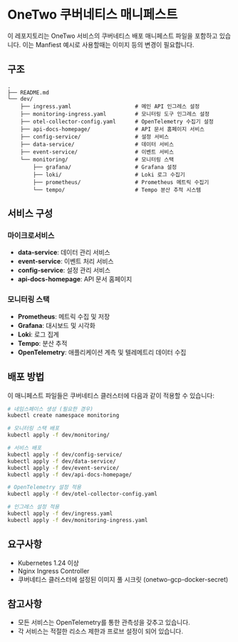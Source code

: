 # OneTwo 쿠버네티스 매니페스트

이 레포지토리는 OneTwo 서비스의 쿠버네티스 배포 매니페스트 파일을 포함하고 있습니다.
이는 Manfiest 예시로 사용할때는 이미지 등의 변경이 필요합니다.

## 구조

```
.
├── README.md
└── dev/
    ├── ingress.yaml                    # 메인 API 인그레스 설정
    ├── monitoring-ingress.yaml         # 모니터링 도구 인그레스 설정
    ├── otel-collector-config.yaml      # OpenTelemetry 수집기 설정
    ├── api-docs-homepage/              # API 문서 홈페이지 서비스
    ├── config-service/                 # 설정 서비스
    ├── data-service/                   # 데이터 서비스
    ├── event-service/                  # 이벤트 서비스
    └── monitoring/                     # 모니터링 스택
        ├── grafana/                    # Grafana 설정
        ├── loki/                       # Loki 로그 수집기
        ├── prometheus/                 # Prometheus 메트릭 수집기
        └── tempo/                      # Tempo 분산 추적 시스템
```

## 서비스 구성

### 마이크로서비스

- **data-service**: 데이터 관리 서비스
- **event-service**: 이벤트 처리 서비스
- **config-service**: 설정 관리 서비스
- **api-docs-homepage**: API 문서 홈페이지

### 모니터링 스택

- **Prometheus**: 메트릭 수집 및 저장
- **Grafana**: 대시보드 및 시각화
- **Loki**: 로그 집계
- **Tempo**: 분산 추적
- **OpenTelemetry**: 애플리케이션 계측 및 텔레메트리 데이터 수집

## 배포 방법

이 매니페스트 파일들은 쿠버네티스 클러스터에 다음과 같이 적용할 수 있습니다:

```bash
# 네임스페이스 생성 (필요한 경우)
kubectl create namespace monitoring

# 모니터링 스택 배포
kubectl apply -f dev/monitoring/

# 서비스 배포
kubectl apply -f dev/config-service/
kubectl apply -f dev/data-service/
kubectl apply -f dev/event-service/
kubectl apply -f dev/api-docs-homepage/

# OpenTelemetry 설정 적용
kubectl apply -f dev/otel-collector-config.yaml

# 인그레스 설정 적용
kubectl apply -f dev/ingress.yaml
kubectl apply -f dev/monitoring-ingress.yaml
```

## 요구사항

- Kubernetes 1.24 이상
- Nginx Ingress Controller
- 쿠버네티스 클러스터에 설정된 이미지 풀 시크릿 (onetwo-gcp-docker-secret)

## 참고사항

- 모든 서비스는 OpenTelemetry를 통한 관측성을 갖추고 있습니다.
- 각 서비스는 적절한 리소스 제한과 프로브 설정이 되어 있습니다.
